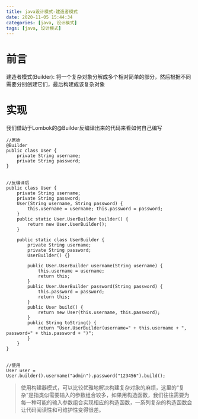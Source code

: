 ```yaml
---
title: java设计模式-建造者模式
date: 2020-11-05 15:44:34
categories: [java, 设计模式] 
tags: [java, 设计模式]
---
```


# 前言

建造者模式(Builder): 将一个复杂对象分解成多个相对简单的部分，然后根据不同需要分别创建它们，最后构建成该复杂对象

 <!-- more -->

# 实现

我们借助于Lombok的@Builder反编译出来的代码来看如何自己编写

```
//原始
@Builder
public class User {
    private String username;
    private String password;
}


//反编译后
public class User {
    private String username;
    private String password;
    User(String username, String password) {
        this.username = username; this.password = password;
    }
    public static User.UserBuilder builder() {
        return new User.UserBuilder();
    }
 
    public static class UserBuilder {
        private String username;
        private String password;
        UserBuilder() {}
 
        public User.UserBuilder username(String username) {
            this.username = username;
            return this;
        }
        public User.UserBuilder password(String password) {
            this.password = password;
            return this;
        }
        public User build() {
            return new User(this.username, this.password);
        }
        public String toString() {
            return "User.UserBuilder(username=" + this.username + ", password=" + this.password + ")";
        }
    }
}


//使用
User user = User.builder().username("admin").password("123456").build();
```

> 使用构建器模式，可以比较优雅地解决构建复杂对象的麻烦，这里的“复杂”是指类似需要输入的参数组合较多，如果用构造函数，我们往往需要为每一种可能的输入参数组合实现相应的构造函数，一系列复杂的构造函数会让代码阅读性和可维护性变得很差。